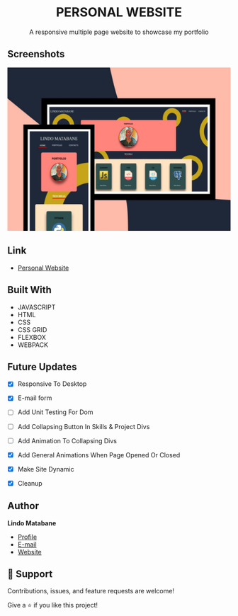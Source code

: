 <h1 align="center">PERSONAL WEBSITE</h1>

<p align="center">
  A responsive multiple page website to showcase my portfolio
</p>

## Screenshots

![Preview](./assets/project-previews/project-preview(personal).jpg "Preview")

## Link

- [Personal Website](https://lindo-code.tk/ "View Website")

## Built With

- JAVASCRIPT
- HTML
- CSS
- CSS GRID
- FLEXBOX
- WEBPACK

## Future Updates

- [x] Responsive To Desktop
- [x] E-mail form
- [ ] Add Unit Testing For Dom
- [ ] Add Collapsing Button In Skills & Project Divs
- [ ] Add Animation To Collapsing Divs 
- [x] Add General Animations When Page Opened Or Closed
- [x] Make Site Dynamic
- [x] Cleanup


## Author

**Lindo Matabane**

- [Profile](https://github.com/Lindo-code "Lindo Matabane")
- [E-mail](mailto:sdrowvieli1@gmail.com?subject=Hi "Hi!")
- [Website](https://lindo-code.tk/ "Welcome")

## 🤝 Support

Contributions, issues, and feature requests are welcome!

Give a ⭐️ if you like this project!